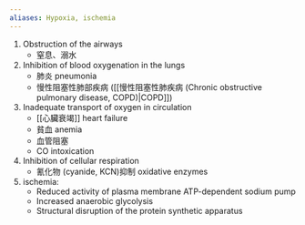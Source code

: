 ```yaml
---
aliases: Hypoxia, ischemia
---
```

1. Obstruction of the airways 
	- 窒息、溺水 
2. Inhibition of blood oxygenation in the lungs 
	- 肺炎 pneumonia
	- 慢性阻塞性肺部疾病 ([[慢性阻塞性肺疾病 (Chronic obstructive pulmonary disease, COPD)|COPD]])
3. Inadequate transport of oxygen in circulation 
	- [[心臟衰竭]] heart failure
	- 貧血 anemia 
	- 血管阻塞
	- CO intoxication 
4. Inhibition of cellular respiration
	- 氰化物 (cyanide, KCN)抑制 oxidative enzymes
5. ischemia:
	- Reduced activity of plasma membrane ATP-dependent sodium pump
	- Increased anaerobic glycolysis
	- Structural disruption of the protein synthetic apparatus